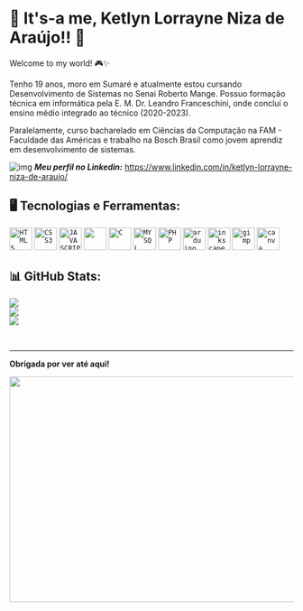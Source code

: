 # 🍄 **It's-a me, Ketlyn Lorrayne Niza de Araújo!!** 🍄

Welcome to my world! 🎮✨

Tenho 19 anos, moro em Sumaré e atualmente estou cursando Desenvolvimento de Sistemas no Senai Roberto Mange. Possuo formação técnica em informática pela E. M. Dr. Leandro Franceschini, onde concluí o ensino médio integrado ao técnico (2020-2023).

Paralelamente, curso bacharelado em Ciências da Computação na FAM - Faculdade das Américas e trabalho na Bosch Brasil como jovem aprendiz em desenvolvimento de sistemas.

![img](https://i.gifer.com/Uf9O.gif)  ***Meu perfil no Linkedin:*** <https://www.linkedin.com/in/ketlyn-lorrayne-niza-de-araujo/>
⠀⠀⠀⠀⠀

## 🖥️ Tecnologias e Ferramentas: 
<code><img  width="40px" src="https://cdn.jsdelivr.net/gh/devicons/devicon/icons/html5/html5-original-wordmark.svg" title = "HTML5"/></code>
<code><img  width="40px" src="https://cdn.jsdelivr.net/gh/devicons/devicon/icons/css3/css3-original-wordmark.svg" title = "CSS3"/></code>
<code><img  width="40px" src="https://cdn.jsdelivr.net/gh/devicons/devicon/icons/javascript/javascript-original.svg" title = "JAVASCRIPT"/></code>
<code><img  width="40px" src="https://cdn.jsdelivr.net/gh/devicons/devicon@latest/icons/python/python-original.svg"/></code>
<code><img  width="40px" src="https://cdn.jsdelivr.net/gh/devicons/devicon@latest/icons/c/c-original.svg" title = "C"/></code>
<code><img  width="40px" src="https://cdn.jsdelivr.net/gh/devicons/devicon/icons/mysql/mysql-original.svg" title = "MYSQL"/></code>
<code><img  width="40px" src="https://cdn.jsdelivr.net/gh/devicons/devicon@latest/icons/php/php-original.svg" title = "PHP"/></code>
<code><img  width="40px" src="https://cdn.jsdelivr.net/gh/devicons/devicon@latest/icons/arduino/arduino-original.svg" title = "arduino"/></code>
<code><img  width="40px" src="https://cdn.jsdelivr.net/gh/devicons/devicon@latest/icons/inkscape/inkscape-original.svg" title = "inkscape"/></code>
<code><img  width="40px" src="https://devicon-website.vercel.app/api/gimp/original.svg" title = "gimp"/></code>
<code><img  width="40px" src="https://cdn.jsdelivr.net/gh/devicons/devicon@latest/icons/canva/canva-original.svg" title = "canva"/></code>

           
## 📊 GitHub Stats:
![](https://github-readme-stats.vercel.app/api?username=akirasunsets&theme=dracula&hide_border=false&include_all_commits=false&count_private=false)<br/>
![](https://github-readme-streak-stats.herokuapp.com/?user=akirasunsets&theme=dracula&hide_border=false)<br/>
![](https://github-readme-stats.vercel.app/api/top-langs/?username=akirasunsets&theme=dracula&hide_border=false&include_all_commits=false&count_private=false&layout=compact)

<br clear="both">

---

**Obrigada por ver até aqui!**

 <img src="https://media2.giphy.com/media/v1.Y2lkPTc5MGI3NjExNG4zcmt2YmgzeXd2eHUyYTZzMmd3ODE1cWtocXNmY2J3NzZyZGN4ayZlcD12MV9pbnRlcm5hbF9naWZfYnlfaWQmY3Q9Zw/1Aj4GdLC0amFRv10VT/giphy.gif" height=400 width=600/>




